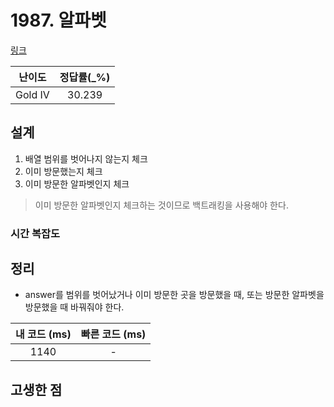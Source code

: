 # 1987. 알파벳

[링크](https://www.acmicpc.net/problem/1987)

| 난이도  | 정답률(\_%) |
| :-----: | :---------: |
| Gold IV |   30.239    |

## 설계

1. 배열 범위를 벗어나지 않는지 체크
2. 이미 방문했는지 체크
3. 이미 방문한 알파벳인지 체크

> 이미 방문한 알파벳인지 체크하는 것이므로 백트래킹을 사용해야 한다.

### 시간 복잡도

## 정리

- answer를 범위를 벗어났거나 이미 방문한 곳을 방문했을 때, 또는 방문한 알파벳을 방문했을 때 바꿔줘야 한다.

| 내 코드 (ms) | 빠른 코드 (ms) |
| :----------: | :------------: |
|     1140     |       -        |

## 고생한 점
